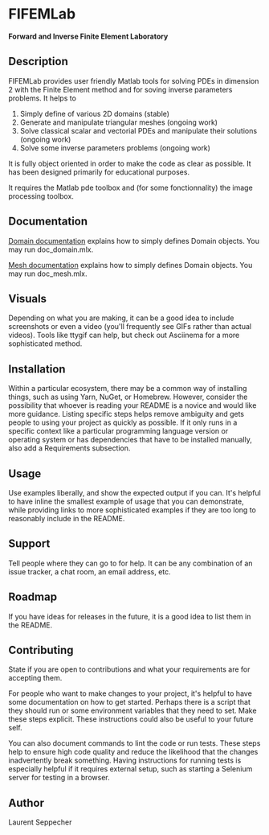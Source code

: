 # FIFEMLab

**Forward and Inverse Finite Element Laboratory**

## Description
FIFEMLab provides user friendly Matlab tools for solving PDEs in dimension 2 with the Finite Element method and for soving inverse parameters problems. It helps to 

1. Simply define of various 2D domains (stable)
2. Generate and manipulate triangular meshes (ongoing work)
3. Solve classical scalar and vectorial PDEs and manipulate their solutions (ongoing work)
4. Solve some inverse parameters problems (ongoing work)

It is fully object oriented in order to make the code as clear as possible. It has been designed primarily for educational purposes.

It requires the Matlab pde toolbox and (for some fonctionnality) the image processing toolbox. 

## Documentation

[Domain documentation](https://github.com/seppecher/FIFEMLab/blob/main/documentation/doc_domain.md) explains how to simply defines Domain objects. You may run doc_domain.mlx.

[Mesh documentation](https://github.com/seppecher/FIFEMLab/blob/main/documentation/doc_mesh.md) explains how to simply defines Domain objects. You may run doc_mesh.mlx.




## Visuals
Depending on what you are making, it can be a good idea to include screenshots or even a video (you'll frequently see GIFs rather than actual videos). Tools like ttygif can help, but check out Asciinema for a more sophisticated method.

## Installation
Within a particular ecosystem, there may be a common way of installing things, such as using Yarn, NuGet, or Homebrew. However, consider the possibility that whoever is reading your README is a novice and would like more guidance. Listing specific steps helps remove ambiguity and gets people to using your project as quickly as possible. If it only runs in a specific context like a particular programming language version or operating system or has dependencies that have to be installed manually, also add a Requirements subsection.

## Usage
Use examples liberally, and show the expected output if you can. It's helpful to have inline the smallest example of usage that you can demonstrate, while providing links to more sophisticated examples if they are too long to reasonably include in the README.

## Support
Tell people where they can go to for help. It can be any combination of an issue tracker, a chat room, an email address, etc.

## Roadmap
If you have ideas for releases in the future, it is a good idea to list them in the README.

## Contributing
State if you are open to contributions and what your requirements are for accepting them.

For people who want to make changes to your project, it's helpful to have some documentation on how to get started. Perhaps there is a script that they should run or some environment variables that they need to set. Make these steps explicit. These instructions could also be useful to your future self.

You can also document commands to lint the code or run tests. These steps help to ensure high code quality and reduce the likelihood that the changes inadvertently break something. Having instructions for running tests is especially helpful if it requires external setup, such as starting a Selenium server for testing in a browser.

## Author
Laurent Seppecher 


